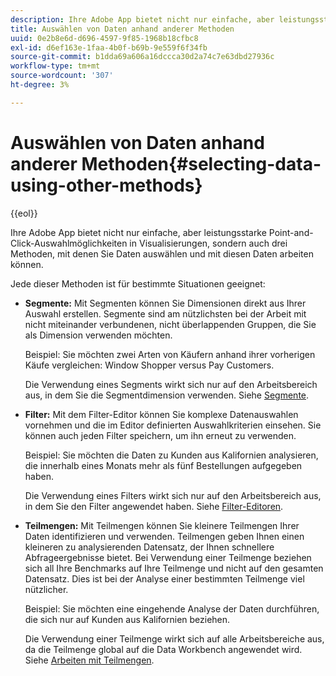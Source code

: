 ```yaml
---
description: Ihre Adobe App bietet nicht nur einfache, aber leistungsstarke Point-and-Click-Auswahlmöglichkeiten in Visualisierungen, sondern auch drei Methoden, mit denen Sie Daten auswählen und mit diesen Daten arbeiten können.
title: Auswählen von Daten anhand anderer Methoden
uuid: 0e2b8e6d-d696-4597-9f85-1968b18cfbc8
exl-id: d6ef163e-1faa-4b0f-b69b-9e559f6f34fb
source-git-commit: b1dda69a606a16dccca30d2a74c7e63dbd27936c
workflow-type: tm+mt
source-wordcount: '307'
ht-degree: 3%

---
```


# Auswählen von Daten anhand anderer Methoden{#selecting-data-using-other-methods}

{{eol}}

Ihre Adobe App bietet nicht nur einfache, aber leistungsstarke Point-and-Click-Auswahlmöglichkeiten in Visualisierungen, sondern auch drei Methoden, mit denen Sie Daten auswählen und mit diesen Daten arbeiten können.

Jede dieser Methoden ist für bestimmte Situationen geeignet:

* **Segmente:** Mit Segmenten können Sie Dimensionen direkt aus Ihrer Auswahl erstellen. Segmente sind am nützlichsten bei der Arbeit mit nicht miteinander verbundenen, nicht überlappenden Gruppen, die Sie als Dimension verwenden möchten.

   Beispiel: Sie möchten zwei Arten von Käufern anhand ihrer vorherigen Käufe vergleichen: Window Shopper versus Pay Customers.

   Die Verwendung eines Segments wirkt sich nur auf den Arbeitsbereich aus, in dem Sie die Segmentdimension verwenden. Siehe [Segmente](../../../../home/c-get-started/c-analysis-vis/c-seg/c-seg.md#concept-71a333e5c7334e0489c76fca95862fbc).

* **Filter:** Mit dem Filter-Editor können Sie komplexe Datenauswahlen vornehmen und die im Editor definierten Auswahlkriterien einsehen. Sie können auch jeden Filter speichern, um ihn erneut zu verwenden.

   Beispiel: Sie möchten die Daten zu Kunden aus Kalifornien analysieren, die innerhalb eines Monats mehr als fünf Bestellungen aufgegeben haben.

   Die Verwendung eines Filters wirkt sich nur auf den Arbeitsbereich aus, in dem Sie den Filter angewendet haben. Siehe [Filter-Editoren](../../../../home/c-get-started/c-analysis-vis/c-filter-editors/c-filter-editors.md#concept-2f343ecbed8240f18b0c1f1eccef11e3).

* **Teilmengen:** Mit Teilmengen können Sie kleinere Teilmengen Ihrer Daten identifizieren und verwenden. Teilmengen geben Ihnen einen kleineren zu analysierenden Datensatz, der Ihnen schnellere Abfrageergebnisse bietet. Bei Verwendung einer Teilmenge beziehen sich all Ihre Benchmarks auf Ihre Teilmenge und nicht auf den gesamten Datensatz. Dies ist bei der Analyse einer bestimmten Teilmenge viel nützlicher.

   Beispiel: Sie möchten eine eingehende Analyse der Daten durchführen, die sich nur auf Kunden aus Kalifornien beziehen.

   Die Verwendung einer Teilmenge wirkt sich auf alle Arbeitsbereiche aus, da die Teilmenge global auf die Data Workbench angewendet wird. Siehe [Arbeiten mit Teilmengen](../../../../home/c-get-started/c-vis/c-wk-subsets/c-wk-subsets.md#concept-43809322b6374d5cb2536630a13e943b).

